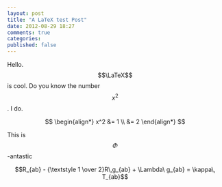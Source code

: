```yaml
---
layout: post
title: "A LaTeX test Post"
date: 2012-08-29 18:27
comments: true
categories: 
published: false
---
```


Hello. $$\LaTeX$$ is cool. Do you know the number $$x^2$$. I do.

$$
\begin{align*}
	x^2 &= 1 \\
		&= 2
\end{align*}
$$

This is $$\Phi$$-antastic

$$R_{ab} - {\textstyle 1 \over 2}R\,g_{ab} + \Lambda\ g_{ab} = \kappa\, T_{ab}$$
